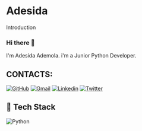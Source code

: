 # Adesida
Introduction

### Hi there 👋
I'm Adesida Ademola. i'm a Junior Python Developer.

## CONTACTS:
[![GitHub](https://img.shields.io/badge/Github-100000?style=for-the-badge&logo=github&logoColor=white)](https://github.com/poseidoncodm)
[![Gmail](https://img.shields.io/badge/-Gmail-FF0000?style=for-the-badge&labelColor=FF0000&logo=gmail&logoColor=white)](mailto:adesidaademola12@gmail.com?subject=[GitHub])
[![Linkedin](https://img.shields.io/badge/-Linkedin-0e76a8?style=for-the-badge&logo=Linkedin&logoColor=white)](https://www.linkedin.com/in/#)
[![Twitter](https://img.shields.io/badge/twitter-1DA1F2.svg?style=for-the-badge&logo=twitter&logoColor=white)](https://twitter.com/#)


## 🔧 Tech Stack  
![Python](https://img.shields.io/badge/Python-3776AB?style=for-the-badge&logo=python&logoColor=white)
